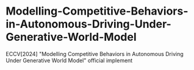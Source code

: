 # Modelling-Competitive-Behaviors-in-Autonomous-Driving-Under-Generative-World-Model
ECCV[2024] "Modelling Competitive Behaviors in Autonomous Driving Under Generative World Model" official implement

